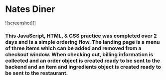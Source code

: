 # Nates Diner
![screenshot][]
### This JavaScript, HTML, & CSS practice was completed over 2 days and is a simple ordering flow. The landing page is a menu of three items which can be added and removed from a checkout window. When checking out, billing information is collected and an order object is created ready to be sent to the backend and an item and ingredients object is created ready to be sent to the restaurant. 
 
